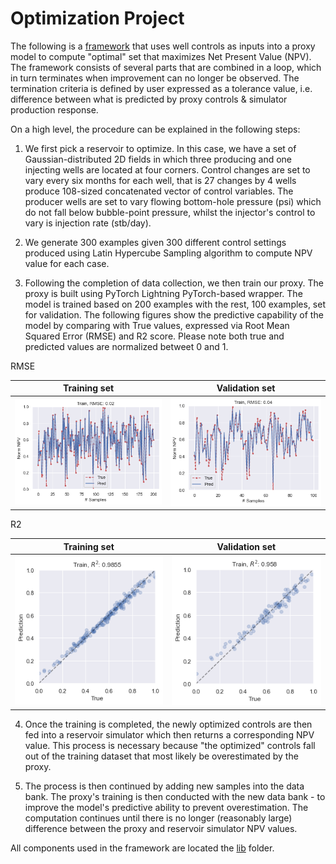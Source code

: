 # Optimization Project
The following is a [framework](https://github.com/ncuxomun/Optimization-project/blob/master/pte_project_framework.py) that uses well controls as inputs into a proxy model to compute "optimal" set that maximizes Net Present Value (NPV). The framework consists of several parts that are combined in a loop, which in turn terminates when improvement can no longer be observed. The termination criteria is defined by user expressed as a tolerance value, i.e. difference between what is predicted by proxy controls & simulator production response. 

On a high level, the procedure can be explained in the following steps:

1. We first pick a reservoir to optimize. In this case, we have a set of Gaussian-distributed 2D fields in which three producing and one injecting wells are located at four corners. Control changes are set to vary every six months for each well, that is 27 changes by 4 wells produce 108-sized concatenated vector of control variables. The producer wells are set to vary flowing bottom-hole pressure (psi) which do not fall below bubble-point pressure, whilst the injector's control to vary is injection rate (stb/day).

2. We generate 300 examples given 300 different control settings produced using Latin Hypercube Sampling algorithm to compute NPV value for each case. 

3. Following the completion of data collection, we then train our proxy. The proxy is built using PyTorch Lightning PyTorch-based wrapper. The model is trained based on 200 examples with the rest, 100 examples, set for validation. The following figures show the predictive capability of the model by comparing with True values, expressed via Root Mean Squared Error (RMSE) and R2 score. Please note both true and predicted values are normalized betweet 0 and 1. 

RMSE

| Training set      | Validation set     |
|------------|-------------|
| <img src="https://github.com/ncuxomun/Optimization-project/blob/master/train_npv.png" > | <img src="https://github.com/ncuxomun/Optimization-project/blob/master/val_npv.png"> |
 
R2
  
| Training set      | Validation set     |
|------------|-------------|
| <img src="https://github.com/ncuxomun/Optimization-project/blob/master/train_x_x.png" > | <img src="https://github.com/ncuxomun/Optimization-project/blob/master/val_x_x.png"> |

4. Once the training is completed, the newly optimized controls are then fed into a reservoir simulator which then returns a corresponding NPV value. This process is necessary because "the optimized" controls fall out of the training dataset that most likely be overestimated by the proxy.

5. The process is then continued by adding new samples into the data bank. The proxy's training is then conducted with the new data bank - to improve the model's predictive ability to prevent overestimation. The computation continues until there is no longer (reasonably large) difference between the proxy and reservoir simulator NPV values.

All components used in the framework are located the [lib](https://github.com/ncuxomun/Optimization-project/tree/master/lib) folder.
